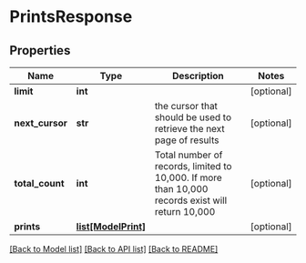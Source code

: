 # PrintsResponse

## Properties
Name | Type | Description | Notes
------------ | ------------- | ------------- | -------------
**limit** | **int** |  | [optional] 
**next_cursor** | **str** | the cursor that should be used to retrieve the next page of results | [optional] 
**total_count** | **int** | Total number of records, limited to 10,000. If more than 10,000 records exist will return 10,000 | [optional] 
**prints** | [**list[ModelPrint]**](ModelPrint.md) |  | [optional] 

[[Back to Model list]](../README.md#documentation-for-models) [[Back to API list]](../README.md#documentation-for-api-endpoints) [[Back to README]](../README.md)


